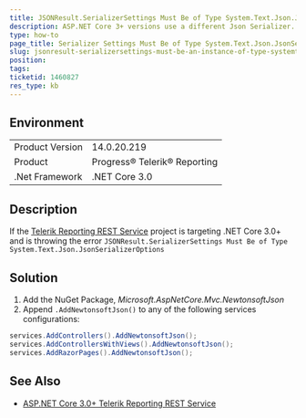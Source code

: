 ```yaml
---
title: JSONResult.SerializerSettings Must Be of Type System.Text.Json.JsonSerializerOptions
description: ASP.NET Core 3+ versions use a different Json Serializer. Read this article to find out how to resolve this.
type: how-to
page_title: Serializer Settings Must Be of Type System.Text.Json.JsonSerializerOptions
slug: jsonresult-serializersettings-must-be-an-instance-of-type-systemtextjson-jsonserializeroptions
position: 
tags: 
ticketid: 1460827
res_type: kb
---
```


## Environment
<table>
	<tbody>
		<tr>
			<td>Product Version</td>
			<td>14.0.20.219</td>
		</tr>
		<tr>
			<td>Product</td>
			<td>Progress® Telerik® Reporting</td>
		</tr>
		<tr>
			<td>.Net Framework</td>
			<td>.NET Core 3.0</td>
		</tr>
	</tbody>
</table>

## Description

If the [Telerik Reporting REST Service](https://docs.telerik.com/reporting/telerik-reporting-rest-service-aspnetcore-mvc-core3) project is targeting .NET Core 3.0+ and is throwing the error `JSONResult.SerializerSettings Must Be of Type System.Text.Json.JsonSerializerOptions`

## Solution

1. Add the NuGet Package, *Microsoft.AspNetCore.Mvc.NewtonsoftJson*
1. Append `.AddNewtonsoftJson()` to any of the following services configurations:

````C#
services.AddControllers().AddNewtonsoftJson();
services.AddControllersWithViews().AddNewtonsoftJson();
services.AddRazorPages().AddNewtonsoftJson();
````

## See Also

* [ASP.NET Core 3.0+ Telerik Reporting REST Service](https://docs.telerik.com/reporting/telerik-reporting-rest-service-aspnetcore-mvc-core3)